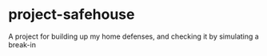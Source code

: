 # project-safehouse
A project for building up my home defenses, and checking it by simulating a break-in
